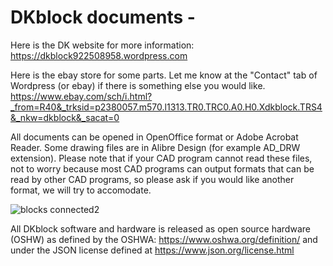 # DKblock documents -  
Here is the DK website for more information: https://dkblock922508958.wordpress.com 

Here is the ebay store for some parts. Let me know at the "Contact" tab of Wordpress (or ebay) if there is something else you would like.
https://www.ebay.com/sch/i.html?_from=R40&_trksid=p2380057.m570.l1313.TR0.TRC0.A0.H0.Xdkblock.TRS4&_nkw=dkblock&_sacat=0

All documents can be opened in OpenOffice format or Adobe Acrobat Reader. Some drawing files are in Alibre Design (for example AD_DRW extension). Please note that if your CAD program cannot read these files, not to worry because most CAD programs can output formats that can be read by other CAD programs, so please ask if you would like another format, we will try to accomodate.

![blocks connected2](https://user-images.githubusercontent.com/6006120/69199353-8ea59f80-0aec-11ea-82b3-e0e048fd2252.png)



All DKblock software and hardware is released as open source hardware (OSHW) as defined by the OSHWA: https://www.oshwa.org/definition/ and under the JSON license defined at https://www.json.org/license.html
